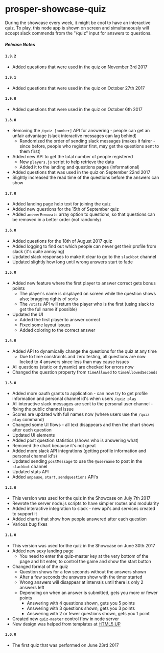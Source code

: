 # prosper-showcase-quiz

During the showcase every week, it might be cool to have an interactive quiz.
To play, this node app is shown on screen and simultaneously will accept slack commends from the "/quiz" input for answers to questions.

##### Release Notes

#### `1.9.2`

* Added questions that were used in the quiz on November 3rd 2017

#### `1.9.1`

* Added questions that were used in the quiz on October 27th 2017

#### `1.9.0`

* Added questions that were used in the quiz on October 6th 2017

#### `1.8.0`

* Removing the `/quiz [number]` API for answering - people can get an unfair advantage (slack interactive messages can lag behind)
  * Randomized the order of sending slack messages (makes it fairer - since before, people who register first, may get the questions sent to them first)
* Added new API to get the total number of people registered 
  * New `players.js` script to help retrieve the data
  * Added it to the landing and questions pages (informational)
* Added questions that was used in the quiz on September 22nd 2017
* Slightly increased the read time of the questions before the answers can show

#### `1.7.0`

* Added landing page help text for joining the quiz
* Added new questions for the 15th of September quiz
* Added `answerRemovals` array option to questions, so that questions can be removed in a better order (not randomly)

#### `1.6.0`

* Added questions for the 18th of August 2017 quiz
* Added logging to find out which people can never get their profile from slack (it's quite annoying)
* Updated slack responses to make it clear to go to the `slackbot` channel
* Updated slightly how long until wrong answers start to fade 

#### `1.5.0`

* Added new feature where the first player to answer correct gets bonus points
  * The player's name is displayed on screen while the question shows also; bragging rights of sorts
  * The `/stats` API will return the player who is the first (using slack to get the full name if possible)
* Updated the UI
  * Added the first player to answer correct
  * Fixed some layout issues
  * Added coloring to the correct answer 

#### `1.4.0`

* Added API to dynamically change the questions for the quiz at any time
  * Due to time constraints and zero testing, all questions are now locked to 4 answers since less than may cause issues
* All questions (static or dynamic) are checked for errors now  
* Changed the question property from `timeAllowed` to `timeAllowedSeconds`

#### `1.3.0`

* Added more oauth grants to application - can now try to get profile information and personal channel id's when users `/quiz play`
* All interactive slack messages are sent to the personal user channel - fixing the public channel issue 
* Scores are updated with full names now (where users use the `/quiz play` command)
* Changed some UI flows - all text disappears and then the chart shows after each question
* Updated UI elements 
* Added post question statistics (shows who is answering what)
* Removed the chart because it's not great 
* Added more slack API integrations (getting profile information and personal channel id's)
* Updated sending `postMessage` to use the `@username` to post in the `slackbot` channel
* Updated stats API
* Added `unpause`, `start`, `sendquestions` API's

#### `1.2.0`

* This version was used for the quiz in the Showcase on July 7th 2017
* Rewrote the server node.js scripts to have simpler routes and modularity 
* Added interactive integration to slack - new api's and services created to support it
* Added charts that show how people answered after each question
* Various bug fixes

#### `1.1.0`

* This version was used for the quiz in the Showcase on June 30th 2017
* Added new sexy landing page
  * You need to enter the quiz-master key at the very bottom of the page and hit enter, to control the game and show the start button
* Changed format of the quiz
  * Question shows for a few seconds without the answers shown
  * After a few seconds the answers show with the timer started
  * Wrong answers will disappear at intervals until there is only 2 answers left
  * Depending on when an answer is submitted, gets you more or fewer points
    * Answering with 4 questions shown, gets you 5 points
    * Answering with 3 questions shown, gets you 3 points
    * Answering with 2 or fewer questions shown, gets you 1 point    
* Created new `quiz-master` control flow in node server 
* New design was helped from templates at [HTML5 UP](https://html5up.net/)

#### `1.0.0`

* The first quiz that was performed on June 23rd 2017
